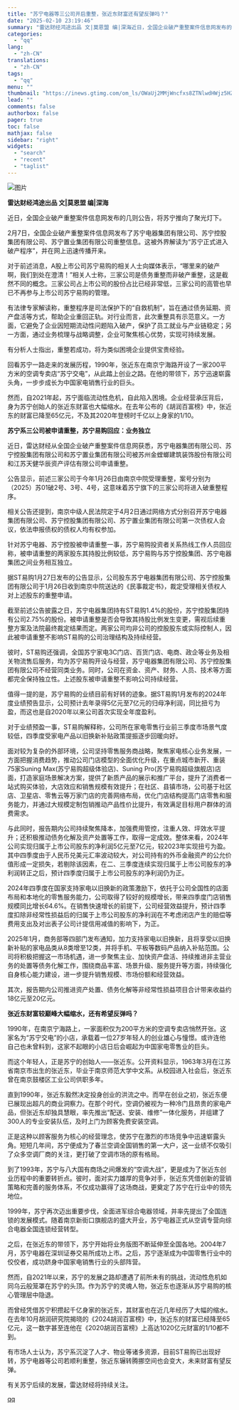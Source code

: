 ```yaml
---
title: "苏宁电器等三公司开启重整，张近东财富还有望反弹吗？"
date: "2025-02-10 23:19:46"
summary: "雷达财经鸿途出品 文|莫恩盟 编|深海近日，全国企业破产重整案件信息网发布的几则公告，将苏宁推向了聚..."
categories:
  - "qq"
lang:
  - "zh-CN"
translations:
  - "zh-CN"
tags:
  - "qq"
menu: ""
thumbnail: "https://inews.gtimg.com/om_ls/OWaUj2MMjWncfxs8ZTNlwdHWjz5HZr4YetrS2rCoND0bwAA_640360/0"
lead: ""
comments: false
authorbox: false
pager: true
toc: false
mathjax: false
sidebar: "right"
widgets:
  - "search"
  - "recent"
  - "taglist"
---
```


![图片](https://inews.gtimg.com/news_bt/O3yvtrlkvZGJ84MPUVWB1Bs2mEKmEeD8XKPxCX9b0ArQwAA/641)

**雷达财经鸿途出品 文|莫恩盟 编|深海**

近日，全国企业破产重整案件信息网发布的几则公告，将苏宁推向了聚光灯下。

2月7日，全国企业破产重整案件信息网发布了苏宁电器集团有限公司、苏宁控股集团有限公司、苏宁置业集团有限公司重整信息。这被外界解读为“苏宁正式进入破产程序”，并在网上迅速传播开来。

对于前述消息，A股上市公司苏宁易购的相关人士向媒体表示，“哪里来的破产啊，我们到处在澄清！”相关人士称，三家公司是债务重整而非破产重整，这是截然不同的概念。三家公司占上市公司的股份占比已经非常低，三家公司的高管也早已不再参与上市公司苏宁易购的管理。

有法律专家解读称，重整程序是司法保护下的“自救机制”，旨在通过债务延期、资产盘活等方式，帮助企业重回正轨。对行业而言，此次重整具有示范意义。一方面，它避免了企业因短期流动性问题陷入破产，保护了员工就业与产业链稳定；另一方面，通过业务梳理与战略调整，企业可聚焦核心优势，实现可持续发展。

有分析人士指出，重整若成功，将为类似困境企业提供宝贵经验。

回看苏宁一路走来的发展历程，1990年，张近东在南京宁海路开设了一家200平方米的空调专卖店“苏宁交电”，从此踏上创业之路。在他的带领下，苏宁迅速崭露头角，一步步成长为中国家电销售行业的巨头。

然而，自2021年起，苏宁面临流动性危机，自此陷入困境。企业经营承压背后，身为苏宁创始人的张近东财富也大幅缩水。在去年公布的《胡润百富榜》中，张近东的财富已降至65亿元，不及其2020年登榜时千亿以上身家的1/10。

**苏宁系三公司被申请重整，苏宁易购回应：业务独立**

近日，雷达财经从全国企业破产重整案件信息网获悉，苏宁电器集团有限公司、苏宁控股集团有限公司和苏宁置业集团有限公司被苏州金螳螂建筑装饰股份有限公司和江苏天健华辰资产评估有限公司申请重整。

公告显示，前述三家公司于今年1月26日由南京中院受理重整，案号分别为（2025）苏01破2号、3号、4号，这意味着苏宁旗下的三家公司将进入破重整程序。

相关公告还提到，南京中级人民法院定于4月2日通过网络方式分别召开苏宁电器集团有限公司、苏宁控股集团有限公司、苏宁置业集团有限公司第一次债权人会议，依法申报债权的债权人均有权参加。

针对苏宁电器、苏宁控股被申请重整一事，苏宁易购投资者关系热线工作人员回应称，被申请重整的两家股东其持股比例较低，苏宁易购与苏宁控股集团、苏宁电器集团之间业务相互独立。

据ST易购1月27日发布的公告显示，公司股东苏宁电器集团有限公司、苏宁控股集团有限公司于1月26日收到南京中院送达的《民事裁定书》，裁定受理相关债权人对上述股东的重整申请。

截至前述公告披露之日，苏宁电器集团持有ST易购1.4%的股份，苏宁控股集团持有公司2.75%的股份。被申请重整是否会导致其持股比例发生变更，需视后续重整方案及法院最终裁定结果而定。两家公司均非公司的控股股东或实际控制人，因此被申请重整不影响ST易购的公司治理结构及持续经营。

彼时，ST易购还强调，全国苏宁家电3C门店、百货门店、电商、政企等业务及相关物流售后服务，均为苏宁易购开设与经营，苏宁电器集团有限公司、苏宁控股集团有限公司不经营同类业务。同时，公司在资金、资产、财务、人员、技术等方面都完全保持独立性。上述股东被申请重整不影响公司持续经营。

值得一提的是，苏宁易购的业绩目前有好转的迹象。据ST易购1月发布的2024年度业绩预告显示，公司预计去年录得5亿元至7亿元的归母净利润，同比扭亏为盈，而这也是自2020年以来公司首次实现全年度盈利。

对于业绩预盈一事，ST易购解释称，公司所在家电零售行业前三季度市场景气度较低，四季度受家电产品以旧换新补贴政策提振逐步回暖向好。

面对较为复杂的外部环境，公司坚持零售服务商战略，聚焦家电核心业务发展，一方面把握消费趋势，推动公司门店模型的全面优化升级，在重点城市新开、重装75家Suning Max(苏宁易购超级体验店)、Suning Pro(苏宁易购超级旗舰店)店面，打造家庭场景解决方案，提供了新质产品的展示和推广平台，提升了消费者一站式购买体验，大店效应和销售规模有效提升；在社区、县镇市场，公司基于社区店、卫星店、零售云等万家门店的完善网络布局，优化门店结构提高门店零售和服务能力，并通过大规模定制包销推动产品性价比提升，有效满足目标用户群体的消费需求。

与此同时，报告期内公司持续聚焦降本，加强费用管控，注重人效、坪效水平提升；还积极推动债务化解及资产处置等工作，取得一定成效。整体来看，2024年公司实现归属于上市公司股东的净利润5亿元至7亿元，较2023年实现扭亏为盈。其中四季度由于人民币兑美元汇率波动较大，对公司持有的外币金融资产的公允价值形成一定损失，若剔除该因素，在二、三季度连续实现归属于上市公司股东的净利润转正之后，预计四季度归属于上市公司股东的净利润仍为正。

2024年四季度在国家支持家电以旧换新的政策激励下，依托于公司全国性的店面布局和本地化的零售服务能力，公司取得了较好的规模增长，带来四季度门店销售规模同比增长64.6%。在销售快速增长的前提下，公司经营效益提升，预计四季度扣除非经常性损益后的归属于上市公司股东的净利润在不考虑闭店产生的赔偿等费用支出及对出表子公司计提信用减值的影响下，为正。

2025年1月，商务部等四部门发布通知，加力支持家电以旧换新，且将享受以旧换新补贴的家电品类从8类增至12类，并将手机、平板等数码产品纳入补贴范围。公司将积极把握这一市场机遇，进一步聚焦主业、加快资产盘活、持续推进非主营业务的处置等债务化解工作，围绕商品丰富、场景升级、服务提升等方面，持续强化自身核心能力建设，进一步提升销售规模、市场份额和经营效益。

其次，报告期内公司推进资产处置、债务化解等非经常性损益项目合计带来收益约18亿元至20亿元。

**张近东财富较巅峰大幅缩水，还有希望反弹吗？**

1990年，在南京宁海路上，一家面积仅为200平方米的空调专卖店悄然开张。这家名为“苏宁交电”的小店，承载着一位27岁年轻人的创业雄心与憧憬。或许连他自己也未曾料到，这家不起眼的小店日后会崛起为中国家电零售业的巨头。

而这个年轻人，正是苏宁的创始人——张近东。公开资料显示，1963年3月在江苏省南京市出生的张近东，毕业于南京师范大学中文系。从校园进入社会后，张近东曾在南京鼓楼区工业公司供职多年。

直到1990年，张近东毅然决定投身创业的洪流之中。而早在创业之初，张近东便已展现出超凡的商业洞察力。在那个时代，空调仍被视为一种冷门且昂贵的家电产品，但张近东却独具慧眼，率先推出“配送、安装、维修”一体化服务，并组建了300人的专业安装队伍，及时上门为顾客免费安装空调。

正是这种以顾客服务为核心的经营理念，使苏宁在激烈的市场竞争中迅速崭露头角。短短几年间，苏宁便成为了春兰空调全国销售的第一大户，这一业绩不仅吸引了众多空调厂商的关注，更打破了空调市场的原有格局。

到了1993年，苏宁与八大国有商场之间爆发的“空调大战”，更是成为了张近东创业历程中的重要转折点。彼时，面对实力雄厚的竞争对手，张近东凭借创新的营销策略和完善的服务体系，不仅成功赢得了这场商战，更奠定了苏宁在行业中的领先地位。

1999年，苏宁再次迈出重要步伐，全面进军综合电器领域，并率先提出了全国连锁的发展模式。随着南京新街口旗舰店的盛大开业，苏宁电器正式从空调专营向综合电器全国连锁经营转型。

之后，在张近东的带领下，苏宁开始将业务版图不断延伸至全国各地。2004年7月，苏宁电器在深圳证券交易所成功上市。之后，苏宁逐渐成为中国零售行业中的佼佼者，成功跻身中国家电销售行业的头部阵营。

然而，自2021年以来，苏宁的发展之路却遭遇了前所未有的挑战，流动性危机如同乌云般笼罩在苏宁的头顶。作为苏宁的灵魂人物，张近东也逐渐从苏宁易购的核心管理层中隐退。

而曾经凭借苏宁积攒起千亿身家的张近东，其财富也在近几年经历了大幅的缩水。在去年10月胡润研究院揭晓的《2024胡润百富榜》中，张近东的财富已经降至65亿元，这一数字甚至连他在《2020胡润百富榜》上高达1020亿元财富的1/10都不到。

有市场人士认为，苏宁系沉淀了人才、物业等诸多资源，目前ST易购已出现好转，苏宁电器等公司若顺利重整，张近东辗转腾挪空间也会变大，未来财富有望反弹。

有关苏宁后续的发展，雷达财经将持续关注。

[qq](https://new.qq.com/rain/a/20250210A08XKV00)
